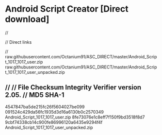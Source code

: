 # Android Script Creator [Direct download]

//

// Direct links

//
raw.githubusercontent.com/Octanium91/ASC_DIRECT/master/Android_Script_1017_1017_user.zip
raw.githubusercontent.com/Octanium91/ASC_DIRECT/master/Android_Script_1017_1017_user_unpacked.zip

//
// File Checksum Integrity Verifier version 2.05.
//
		MD5				SHA-1
-------------------------------------------------------------------------
4547847ba5de215fc26f5604027be099 091524c429da56fc1935d3d16a6130b0c2570349 Android_Script_1017_1017_user.zip
8fe73076e1c8eff7f150f9bd3518f8d7 9cbf74338cb14c900fe86996120a6435e9294f4f Android_Script_1017_1017_user_unpacked.zip
